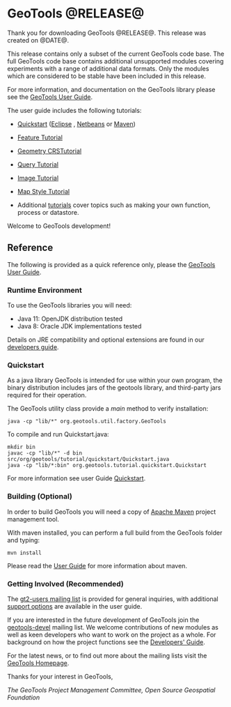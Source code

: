# GeoTools @RELEASE@

Thank you for downloading GeoTools @RELEASE@. This release was created
on @DATE@.

This release contains only a subset of the current GeoTools code base.
The full GeoTools code base contains additional unsupported modules
covering experiments with a range of additional data formats. Only the
modules which are considered to be stable have been included in this
release.

For more information, and documentation on the GeoTools library please
see the [GeoTools User
Guide](http://docs.geotools.org/@LINK@/userguide/).

The user guide includes the following tutorials:

- [Quickstart](http://docs.geotools.org/@LINK@/userguide/tutorial/quickstart/index.html)
  ([Eclipse](http://docs.geotools.org/@LINK@/userguide/tutorial/quickstart/eclipse.html)
  ,
  [Netbeans](http://docs.geotools.org/@LINK@/userguide/tutorial/quickstart/netbeans.html)
  or
  [Maven](http://docs.geotools.org/@LINK@/userguide/tutorial/quickstart/maven.html))

- [Feature Tutorial](http://docs.geotools.org/@LINK@/userguide/tutorial/feature/csv2shp.html)

- [Geometry CRSTutorial](http://docs.geotools.org/@LINK@/userguide/tutorial/geometry/geometrycrs.html)

- [Query Tutorial](http://docs.geotools.org/@LINK@/userguide/tutorial/filter/query.html)

- [Image Tutorial](http://docs.geotools.org/@LINK@/userguide/tutorial/raster/image.html)

- [Map Style Tutorial](http://docs.geotools.org/@LINK@/userguide/tutorial/map/style.html)

- Additional [tutorials](http://docs.geotools.org/@LINK@/userguide/tutorial/index.html)
  cover topics such as making your own function, process or datastore.

Welcome to GeoTools development!

## Reference

The following is provided as a quick reference only, please the
[GeoTools User Guide](http://docs.geotools.org/@LINK@/userguide/).

### Runtime Environment

To use the GeoTools libraries you will need:

- Java 11: OpenJDK distribution tested
- Java 8: Oracle JDK implementations tested

Details on JRE compatibility and optional extensions are found in our
[developers guide](http://docs.geotools.org/@LINK@/userguide/build/install/jdk.html).

### Quickstart

As a java library GeoTools is intended for use within your own program, the binary distribution includes jars of the geotools library, and third-party jars required for their operation.

The GeoTools utility class provide a *main* method to verify installation:

````
java -cp "lib/*" org.geotools.util.factory.GeoTools 
````

To compile and run Quickstart.java:

```
mkdir bin
javac -cp "lib/*" -d bin src/org/geotools/tutorial/quickstart/Quickstart.java 
java -cp "lib/*:bin" org.geotools.tutorial.quickstart.Quickstart
```

For more information see user Guide [Quickstart](http://docs.geotools.org/@LINK@/userguide/tutorial/quickstart/index.html).

### Building (Optional)

In order to build GeoTools you will need a copy of
[Apache Maven](http://maven.apache.org/download.html) project management tool.

With maven installed, you can perform a full build from the GeoTools folder and typing:

    mvn install

Please read the [User
Guide](http://docs.geotools.org/@LINK@/userguide/build/maven/index.html)
for more information about maven.

### Getting Involved (Recommended)

The [gt2-users mailing list](mailto:geotools-gt2-users@lists.sourceforge.net) is provided for
general inquiries, with additional [support options](http://docs.geotools.org/@LINK@/userguide/welcome/support.html)
are available in the user guide.

If you are interested in the future development of GeoTools join the
[geotools-devel](http://docs.geotools.org/@LINK@/developer/communication.html)
mailing list. We welcome contributions of new modules as well as keen
developers who want to work on the project as a whole. For background on
how the project functions see the [Developers\'
Guide](http://docs.geotools.org/@LINK@/developer/).

For the latest news, or to find out more about the mailing lists visit
the [GeoTools Homepage](http://geotools.org/).

Thanks for your interest in GeoTools,

*The GeoTools Project Management Committee, Open Source Geospatial
Foundation*
